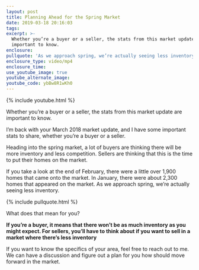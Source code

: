 ```yaml
---
layout: post
title: Planning Ahead for the Spring Market
date: 2019-03-18 20:16:03
tags:
excerpt: >-
  Whether you’re a buyer or a seller, the stats from this market update are
  important to know.
enclosure:
pullquote: 'As we approach spring, we’re actually seeing less inventory.'
enclosure_type: video/mp4
enclosure_time:
use_youtube_image: true
youtube_alternate_image:
youtube_code: ybBw8R1wKh0
---
```


{% include youtube.html %}

Whether you’re a buyer or a seller, the stats from this market update are important to know.

I’m back with your March 2018 market update, and I have some important stats to share, whether you’re a buyer or a seller.

Heading into the spring market, a lot of buyers are thinking there will be more inventory and less competition. Sellers are thinking that this is the time to put their homes on the market.

If you take a look at the end of February, there were a little over 1,900 homes that came onto the market. In January, there were about 2,300 homes that appeared on the market. As we approach spring, we’re actually seeing less inventory.

{% include pullquote.html %}

What does that mean for you?

**If you’re a buyer, it means that there won’t be as much inventory as you might expect. For sellers, you’ll have to think about if you want to sell in a market where there’s less inventory**

If you want to know the specifics of your area, feel free to reach out to me. We can have a discussion and figure out a plan for you how should move forward in the market.